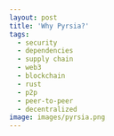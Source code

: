 ```yaml
---
layout: post
title: 'Why Pyrsia?'
tags:
  - security
  - dependencies
  - supply chain
  - web3
  - blockchain
  - rust
  - p2p
  - peer-to-peer
  - decentralized
image: images/pyrsia.png
---
```


